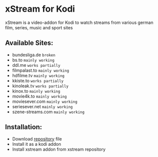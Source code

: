 # xStream for Kodi
xStream is a video-addon for Kodi to watch streams from various german film, series, music and sport sites

## Available Sites:
* bundesliga.de `broken`
* bs.to `mainly working`
* ddl.me `works partially`
* filmpalast.to `mainly working`
* hdfilme.tv `mainly working`
* kkiste.to `works partially`
* kinoleak.tv `works partially`
* kinox.to `mainly working`
* movie4k.to `mainly working`
* moviesever.com `mainly working`
* seriesever.net `mainly working`
* szene-streams.com `mainly working`

## Installation:
* Download [repository](https://raw.githubusercontent.com/Lynx187/xStreamRepo/master/repository.xstream/repository.xstream-1.0.5.zip) file
* Install it as a kodi addon
* Install xstream addon from xstream repository
